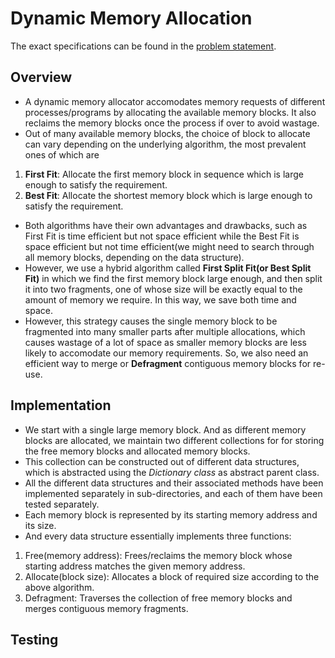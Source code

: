 Dynamic Memory Allocation
===

The exact specifications can be found in the [problem statement](https://github.com/pshrey795/Dynamic-Memory-Allocator/blob/master/Statement.pdf).

Overview 
---

* A dynamic memory allocator accomodates memory requests of different processes/programs by allocating the available memory blocks. It also reclaims the memory blocks once the process if over to avoid wastage.
* Out of many available memory blocks, the choice of block to allocate can vary depending on the underlying algorithm, the most prevalent ones of which are 
 1. **First Fit**: Allocate the first memory block in sequence which is large enough to satisfy the requirement.
 2. **Best Fit**: Allocate the shortest memory block which is large enough to satisfy the requirement.
* Both algorithms have their own advantages and drawbacks, such as First Fit is time efficient but not space efficient while the Best Fit is space efficient but not time efficient(we might need to search through all memory blocks, depending on the data structure). 
* However, we use a hybrid algorithm called **First Split Fit(or Best Split Fit)** in which we find the first memory block large enough, and then split it into two fragments, one of whose size will be exactly equal to the amount of memory we require. In this way, we save both time and space.
* However, this strategy causes the single memory block to be fragmented into many smaller parts after multiple allocations, which causes wastage of a lot of space as smaller memory blocks are less likely to accomodate our memory requirements. So, we also need an efficient way to merge or **Defragment** contiguous memory blocks for re-use.

Implementation
---

* We start with a single large memory block. And as different memory blocks are allocated, we maintain two different collections for for storing the free memory blocks and allocated memory blocks. 
* This collection can be constructed out of different data structures, which is abstracted using the _Dictionary class_ as abstract parent class.
* All the different data structures and their associated methods have been implemented separately in sub-directories, and each of them have been tested separately. 
* Each memory block is represented by its starting memory address and its size. 
* And every data structure essentially implements three functions:
 1. Free(memory address): Frees/reclaims the memory block whose starting address matches the given memory address.
 2. Allocate(block size): Allocates a block of required size according to the above algorithm.
 3. Defragment: Traverses the collection of free memory blocks and merges contiguous memory fragments.

Testing
---


